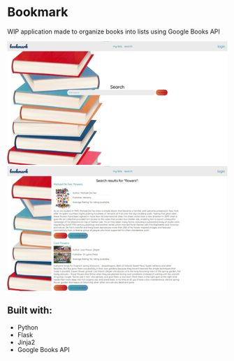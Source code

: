 # Bookmark
WIP application made to organize books into lists using Google Books API

![Bookmark](bookmark/flask_app/static/imgs/bookmark.jpg)
![Search Results](bookmark/flask_app/static/imgs/booksearch.jpg)

## Built with:
* Python
* Flask
* Jinja2
* Google Books API
